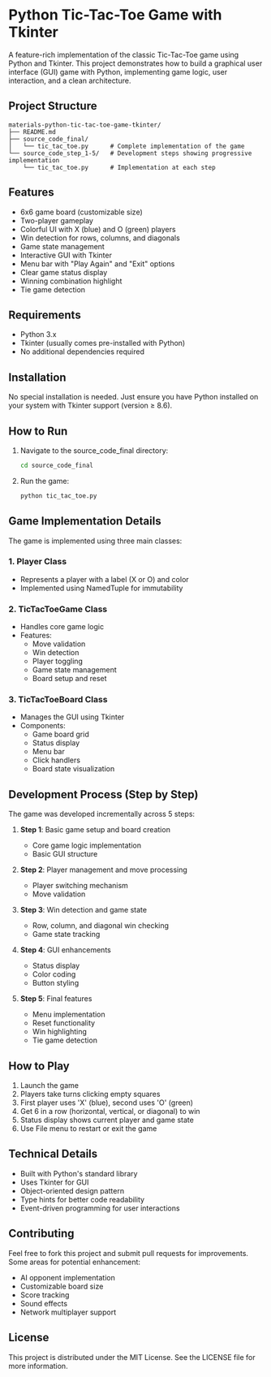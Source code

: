 # Python Tic-Tac-Toe Game with Tkinter

A feature-rich implementation of the classic Tic-Tac-Toe game using Python and Tkinter. This project demonstrates how to build a graphical user interface (GUI) game with Python, implementing game logic, user interaction, and a clean architecture.

## Project Structure

```
materials-python-tic-tac-toe-game-tkinter/
├── README.md
├── source_code_final/
│   └── tic_tac_toe.py      # Complete implementation of the game
└── source_code_step_1-5/   # Development steps showing progressive implementation
    └── tic_tac_toe.py      # Implementation at each step
```

## Features

- 6x6 game board (customizable size)
- Two-player gameplay
- Colorful UI with X (blue) and O (green) players
- Win detection for rows, columns, and diagonals
- Game state management
- Interactive GUI with Tkinter
- Menu bar with "Play Again" and "Exit" options
- Clear game status display
- Winning combination highlight
- Tie game detection

## Requirements

- Python 3.x
- Tkinter (usually comes pre-installed with Python)
- No additional dependencies required

## Installation

No special installation is needed. Just ensure you have Python installed on your system with Tkinter support (version ≥ 8.6).

## How to Run

1. Navigate to the source_code_final directory:
   ```bash
   cd source_code_final
   ```

2. Run the game:
   ```bash
   python tic_tac_toe.py
   ```

## Game Implementation Details

The game is implemented using three main classes:

### 1. Player Class
- Represents a player with a label (X or O) and color
- Implemented using NamedTuple for immutability

### 2. TicTacToeGame Class
- Handles core game logic
- Features:
  - Move validation
  - Win detection
  - Player toggling
  - Game state management
  - Board setup and reset

### 3. TicTacToeBoard Class
- Manages the GUI using Tkinter
- Components:
  - Game board grid
  - Status display
  - Menu bar
  - Click handlers
  - Board state visualization

## Development Process (Step by Step)

The game was developed incrementally across 5 steps:

1. **Step 1**: Basic game setup and board creation
   - Core game logic implementation
   - Basic GUI structure

2. **Step 2**: Player management and move processing
   - Player switching mechanism
   - Move validation

3. **Step 3**: Win detection and game state
   - Row, column, and diagonal win checking
   - Game state tracking

4. **Step 4**: GUI enhancements
   - Status display
   - Color coding
   - Button styling

5. **Step 5**: Final features
   - Menu implementation
   - Reset functionality
   - Win highlighting
   - Tie game detection

## How to Play

1. Launch the game
2. Players take turns clicking empty squares
3. First player uses 'X' (blue), second uses 'O' (green)
4. Get 6 in a row (horizontal, vertical, or diagonal) to win
5. Status display shows current player and game state
6. Use File menu to restart or exit the game

## Technical Details

- Built with Python's standard library
- Uses Tkinter for GUI
- Object-oriented design pattern
- Type hints for better code readability
- Event-driven programming for user interactions

## Contributing

Feel free to fork this project and submit pull requests for improvements. Some areas for potential enhancement:

- AI opponent implementation
- Customizable board size
- Score tracking
- Sound effects
- Network multiplayer support

## License

This project is distributed under the MIT License. See the LICENSE file for more information.
